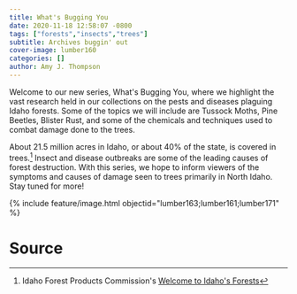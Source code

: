 ```yaml
---
title: What's Bugging You 
date: 2020-11-18 12:58:07 -0800
tags: ["forests","insects","trees"]
subtitle: Archives buggin' out
cover-image: lumber160
categories: []
author: Amy J. Thompson
---
```


Welcome to our new series, What's Bugging You, where we highlight the vast research held in our collections on the pests and diseases plaguing Idaho forests. Some of the topics we will include are Tussock Moths, Pine Beetles, Blister Rust, and some of the chemicals and techniques used to combat damage done to the trees. 

About 21.5 million acres in Idaho, or about 40% of the state, is covered in trees.[^1] Insect and disease outbreaks are some of the leading causes of forest destruction. With this series, we hope to inform viewers of the symptoms and causes of damage seen to trees primarily in North Idaho. Stay tuned for more!

{% include feature/image.html objectid="lumber163;lumber161;lumber171" %}

# Source

[^1]: Idaho Forest Products Commission's [Welcome to Idaho's Forests](https://idahoforests.org/forest-information/)